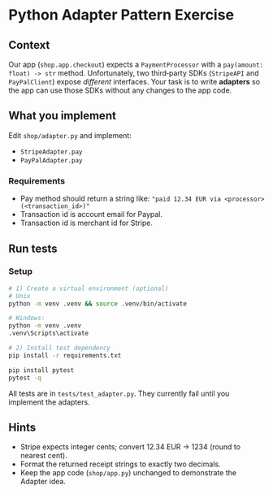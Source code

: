 
# Python Adapter Pattern Exercise

## Context

Our app (`shop.app.checkout`) expects a `PaymentProcessor` with a `pay(amount: float) -> str` method.
Unfortunately, two third‑party SDKs (`StripeAPI` and `PayPalClient`) expose *different* interfaces.
Your task is to write **adapters** so the app can use those SDKs without any changes to the app code.

## What you implement

Edit `shop/adapter.py` and implement:

- `StripeAdapter.pay`
- `PayPalAdapter.pay`

### Requirements

- Pay method should return a string like: `"paid 12.34 EUR via <processor> (<transaction_id>)"`
- Transaction id is account email for Paypal.
- Transaction id is merchant id for Stripe.


## Run tests

### Setup

```bash
# 1) Create a virtual environment (optional)
# Unix
python -m venv .venv && source .venv/bin/activate

# Windows: 
python -m venv .venv
.venv\Scripts\activate

# 2) Install test dependency
pip install -r requirements.txt
```


```bash
pip install pytest
pytest -q
```

All tests are in `tests/test_adapter.py`. They currently fail until you implement the adapters.

## Hints

- Stripe expects integer cents; convert 12.34 EUR -> 1234 (round to nearest cent).
- Format the returned receipt strings to exactly two decimals.
- Keep the app code (`shop/app.py`) unchanged to demonstrate the Adapter idea.

